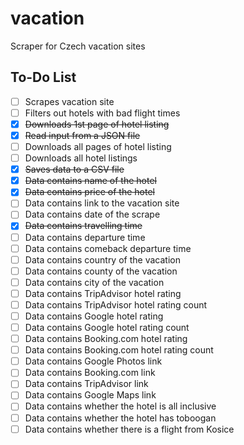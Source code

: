 # vacation

Scraper for Czech vacation sites

## To-Do List

- [ ] Scrapes vacation site
- [ ] Filters out hotels with bad flight times
- [x] <del>Downloads 1st page of hotel listing</del>
- [x] <del>Read input from a JSON file</del>
- [ ] Downloads all pages of hotel listing
- [ ] Downloads all hotel listings
- [x] <del>Saves data to a CSV file</del>
- [x] <del>Data contains name of the hotel</del>
- [x] <del>Data contains price of the hotel</del>
- [ ] Data contains link to the vacation site
- [ ] Data contains date of the scrape
- [x] <del>Data contains travelling time</del>
- [ ] Data contains departure time
- [ ] Data contains comeback departure time
- [ ] Data contains country of the vacation
- [ ] Data contains county of the vacation
- [ ] Data contains city of the vacation
- [ ] Data contains TripAdvisor hotel rating
- [ ] Data contains TripAdvisor hotel rating count
- [ ] Data contains Google hotel rating
- [ ] Data contains Google hotel rating count
- [ ] Data contains Booking.com hotel rating
- [ ] Data contains Booking.com hotel rating count
- [ ] Data contains Google Photos link
- [ ] Data contains Booking.com link
- [ ] Data contains TripAdvisor link
- [ ] Data contains Google Maps link
- [ ] Data contains whether the hotel is all inclusive
- [ ] Data contains whether the hotel has toboogan
- [ ] Data contains whether there is a flight from Kosice
